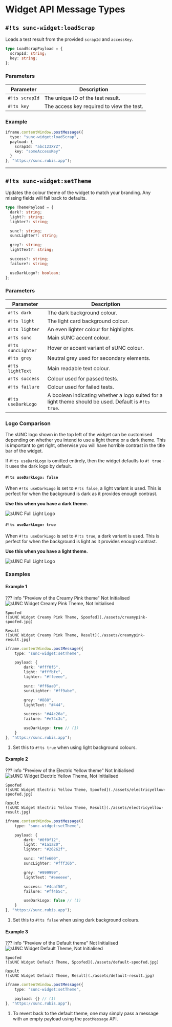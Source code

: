 # Widget API Message Types

## `#!ts sunc-widget:loadScrap`

Loads a test result from the provided `scrapId` and `accessKey`.

```ts
type LoadScrapPayload = {
  scrapId: string;
  key: string;
};
```

### Parameters

| Parameter      | Description                               |
| -------------- | ----------------------------------------- |
| `#!ts scrapId` | The unique ID of the test result.         |
| `#!ts key`     | The access key required to view the test. |

### Example

```ts title="Load a test result" linenums="1"
iframe.contentWindow.postMessage({
  type: "sunc-widget:loadScrap",
  payload: {
    scrapId: "abc123XYZ",
    key: "someAccessKey"
  }
}, "https://sunc.rubis.app");

```

---

## `#!ts sunc-widget:setTheme`

Updates the colour theme of the widget to match your branding. Any missing fields will fall back to defaults.

```ts
type ThemePayload = {
  dark?: string;
  light?: string;
  lighter?: string;

  sunc?: string;
  suncLighter?: string;

  grey?: string;
  lightText?: string;

  success?: string;
  failure?: string;

  useDarkLogo?: boolean;
};
```

### Parameters

| Parameter           | Description                                                                                          |
| ------------------- | ---------------------------------------------------------------------------------------------------- |
| `#!ts dark`         | The dark background colour.                                                                          |
| `#!ts light`        | The light card background colour.                                                                    |
| `#!ts lighter`      | An even lighter colour for highlights.                                                               |
| `#!ts sunc`         | Main sUNC accent colour.                                                                             |
| `#!ts suncLighter`  | Hover or accent variant of sUNC colour.                                                              |
| `#!ts grey`         | Neutral grey used for secondary elements.                                                            |
| `#!ts lightText`    | Main readable text colour.                                                                           |
| `#!ts success`      | Colour used for passed tests.                                                                        |
| `#!ts failure`      | Colour used for failed tests.                                                                        |
| `#!ts useDarkLogo` | A boolean indicating whether a logo suited for a light theme should be used. Default is `#!ts true`. |

### Logo Comparison

The sUNC logo shown in the top left of the widget can be customised depending on whether you intend to use a light theme or a dark theme. This is important to get right, otherwise you will have horrible contrast in the title bar of the widget.

If `#!ts useDarkLogo` is omitted entirely, then the widget defaults to `#! true` - it uses the dark logo by default.

#### `#!ts useDarkLogo: false`

When `#!ts useDarkLogo` is set to `#!ts false`, a light variant is used. This is perfect for when the background is dark as it provides enough contrast.

**Use this when you have a dark theme.**

![sUNC Full Light Logo](https://sunc.su/sunc-full.png)

#### `#!ts useDarkLogo: true`

When `#!ts useDarkLogo` is set to `#!ts true`, a dark variant is used. This is perfect for when the background is light as it provides enough contrast.

**Use this when you have a light theme.**

![sUNC Full Light Logo](https://sunc.su/sunc-full-dark.png?useNew)

### Examples

#### Example 1

??? info "Preview of the Creamy Pink theme"
    Not Initialised
    ![sUNC Widget Creamy Pink Theme, Not Initialised](./assets/creamypink-notinit.jpg)

    Spoofed
    ![sUNC Widget Creamy Pink Theme, Spoofed](./assets/creamypink-spoofed.jpg)

    Result
    ![sUNC Widget Creamy Pink Theme, Result](./assets/creamypink-result.jpg)

```ts title="Apply a light, creamy pink theme" linenums="1"
iframe.contentWindow.postMessage({
    type: "sunc-widget:setTheme",

    payload: {
        dark: "#fff0f5",
        light: "#fffbfc",
        lighter: "#ffeeee",

        sunc: "#ff6aa0",
        suncLighter: "#ff9abe",

        grey: "#888",
        lightText: "#444",

        success: "#44c26a",
        failure: "#e74c3c",

        useDarkLogo: true // (1)
    }
}, "https://sunc.rubis.app");
```

1. Set this to `#!ts true` when using light background colours.

#### Example 2

??? info "Preview of the Electric Yellow theme"
    Not Initialised
    ![sUNC Widget Electric Yellow Theme, Not Initialised](./assets/electricyellow-notinit.jpg)

    Spoofed
    ![sUNC Widget Electric Yellow Theme, Spoofed](./assets/electricyellow-spoofed.jpg)

    Result
    ![sUNC Widget Electric Yellow Theme, Result](./assets/electricyellow-result.jpg)

```ts title="Applying a dark, electric yellow theme" linenums="1"
iframe.contentWindow.postMessage({
    type: "sunc-widget:setTheme",

    payload: {
        dark: "#0f0f12",
        light: "#1a1a20",
        lighter: "#26262f",

        sunc: "#ffe600",
        suncLighter: "#fff36b",

        grey: "#999999",
        lightText: "#eeeeee",

        success: "#4caf50",
        failure: "#ff4b5c",

        useDarkLogo: false // (1)
    }
}, "https://sunc.rubis.app");
```

1. Set this to `#!ts false` when using dark background colours.

#### Example 3

??? info "Preview of the Default theme"
    Not Initialised
    ![sUNC Widget Default Theme, Not Initialised](./assets/default-notinit.jpg)

    Spoofed
    ![sUNC Widget Default Theme, Spoofed](./assets/default-spoofed.jpg)

    Result
    ![sUNC Widget Default Theme, Result](./assets/default-result.jpg)

```ts title="Applying a dark, electric yellow theme" linenums="1"
iframe.contentWindow.postMessage({
    type: "sunc-widget:setTheme",

    payload: {} // (1)
}, "https://sunc.rubis.app");
```

1. To revert back to the default theme, one may simply pass a message with an empty payload using the `postMessage` API.
